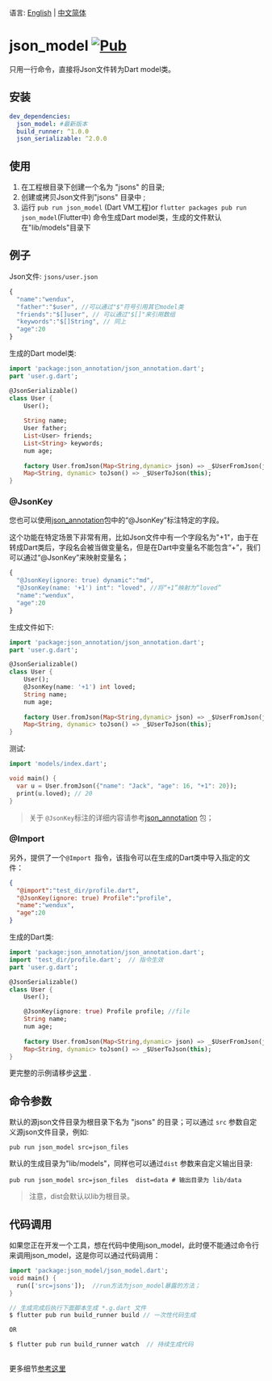 
语言: [English](README.md) | [中文简体](README-ZH.md)


# json_model [![Pub](https://img.shields.io/pub/v/json_model.svg?style=flat-square)](https://pub.dartlang.org/packages/json_model)

只用一行命令，直接将Json文件转为Dart model类。

## 安装

```yaml
dev_dependencies: 
  json_model: #最新版本
  build_runner: ^1.0.0
  json_serializable: ^2.0.0
```

## 使用

1. 在工程根目录下创建一个名为 "jsons" 的目录;
2. 创建或拷贝Json文件到"jsons" 目录中 ;
3. 运行 `pub run json_model` (Dart VM工程)or `flutter packages pub run json_model`(Flutter中) 命令生成Dart model类，生成的文件默认在"lib/models"目录下

## 例子

Json文件: `jsons/user.json`

```javascript
{
  "name":"wendux",
  "father":"$user", //可以通过"$"符号引用其它model类
  "friends":"$[]user", // 可以通过"$[]"来引用数组
  "keywords":"$[]String", // 同上
  "age":20
}
```

生成的Dart model类:

```dart
import 'package:json_annotation/json_annotation.dart';
part 'user.g.dart';

@JsonSerializable()
class User {
    User();
    
    String name;
    User father;
    List<User> friends;
    List<String> keywords;
    num age;
    
    factory User.fromJson(Map<String,dynamic> json) => _$UserFromJson(json);
    Map<String, dynamic> toJson() => _$UserToJson(this);
}

```

### @JsonKey

您也可以使用[json_annotation](https://pub.dev/packages/json_annotation)包中的“@JsonKey”标注特定的字段。

这个功能在特定场景下非常有用，比如Json文件中有一个字段名为"+1"，由于在转成Dart类后，字段名会被当做变量名，但是在Dart中变量名不能包含“+”，我们可以通过“@JsonKey”来映射变量名；

```javascript
{
  "@JsonKey(ignore: true) dynamic":"md",
  "@JsonKey(name: '+1') int": "loved", //将“+1”映射为“loved”
  "name":"wendux",
  "age":20
}
```

生成文件如下:

```dart
import 'package:json_annotation/json_annotation.dart';
part 'user.g.dart';

@JsonSerializable()
class User {
    User();
    @JsonKey(name: '+1') int loved;
    String name;
    num age;
    
    factory User.fromJson(Map<String,dynamic> json) => _$UserFromJson(json);
    Map<String, dynamic> toJson() => _$UserToJson(this);
}
```

测试:

```dart
import 'models/index.dart';

void main() {
  var u = User.fromJson({"name": "Jack", "age": 16, "+1": 20});
  print(u.loved); // 20
}
```

> 关于 `@JsonKey`标注的详细内容请参考[json_annotation](https://pub.dev/packages/json_annotation) 包；

### @Import 

另外，提供了一个`@Import `指令，该指令可以在生成的Dart类中导入指定的文件：

```json
{
  "@import":"test_dir/profile.dart",
  "@JsonKey(ignore: true) Profile":"profile",
  "name":"wendux",
  "age":20
}
```

生成的Dart类:

```dart
import 'package:json_annotation/json_annotation.dart';
import 'test_dir/profile.dart';  // 指令生效
part 'user.g.dart';

@JsonSerializable()
class User {
    User();

    @JsonKey(ignore: true) Profile profile; //file
    String name;
    num age;
    
    factory User.fromJson(Map<String,dynamic> json) => _$UserFromJson(json);
    Map<String, dynamic> toJson() => _$UserToJson(this);
}
```

更完整的示例请移步[这里](https://github.com/flutterchina/json_model/tree/master/example) .

##  命令参数

默认的源json文件目录为根目录下名为 "jsons" 的目录；可以通过 `src` 参数自定义源json文件目录，例如:

```shell
pub run json_model src=json_files 
```

默认的生成目录为"lib/models"，同样也可以通过`dist` 参数来自定义输出目录:

```shell
pub run json_model src=json_files  dist=data # 输出目录为 lib/data
```

> 注意，dist会默认以lib为根目录。

## 代码调用

如果您正在开发一个工具，想在代码中使用json_model，此时便不能通过命令行来调用json_model，这是你可以通过代码调用：

```dart
import 'package:json_model/json_model.dart';
void main() {
  run(['src=jsons']);  //run方法为json_model暴露的方法；
}

// 生成完成后执行下面脚本生成 *.g.dart 文件
$ flutter pub run build_runner build // 一次性代码生成

OR

$ flutter pub run build_runner watch  // 持续生成代码  
    

```

更多细节[参考这里](https://flutter.cn/docs/development/data-and-backend/json#serializing-json-using-code-generation-libraries)
